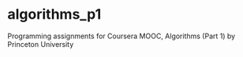 # algorithms_p1
Programming assignments for Coursera MOOC, Algorithms (Part 1) by Princeton University
